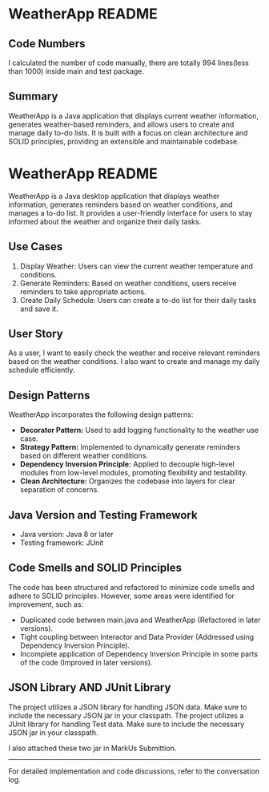 # WeatherApp README

## Code Numbers
I calculated the number of code manually, there are totally 994 lines(less than 1000) inside main and test package.


## Summary
WeatherApp is a Java application that displays current weather information,
generates weather-based reminders, and allows users to create and manage daily to-do lists.
It is built with a focus on clean architecture and SOLID principles, providing an extensible and maintainable codebase.

# WeatherApp README

WeatherApp is a Java desktop application that displays weather information, generates reminders based on
weather conditions, and manages a to-do list. It provides a user-friendly interface for users to stay informed
about the weather and organize their daily tasks.

## Use Cases

1. Display Weather: Users can view the current weather temperature and conditions.
2. Generate Reminders: Based on weather conditions, users receive reminders to take appropriate actions.
3. Create Daily Schedule: Users can create a to-do list for their daily tasks and save it.

## User Story

As a user, I want to easily check the weather and receive relevant reminders based on the weather conditions.
I also want to create and manage my daily schedule efficiently.

## Design Patterns

WeatherApp incorporates the following design patterns:

- **Decorator Pattern:** Used to add logging functionality to the weather use case.
- **Strategy Pattern:** Implemented to dynamically generate reminders based on different weather conditions.
- **Dependency Inversion Principle:** Applied to decouple high-level modules from low-level modules,
promoting flexibility and testability.
- **Clean Architecture:** Organizes the codebase into layers for clear separation of concerns.

## Java Version and Testing Framework

- Java version: Java 8 or later
- Testing framework: JUnit

## Code Smells and SOLID Principles

The code has been structured and refactored to minimize code smells and adhere to SOLID principles.
However, some areas were identified for improvement, such as:
- Duplicated code between main.java and WeatherApp (Refactored in later versions).
- Tight coupling between Interactor and Data Provider (Addressed using Dependency Inversion Principle).
- Incomplete application of Dependency Inversion Principle in some parts of the code (Improved in later versions).

## JSON Library AND JUnit Library

The project utilizes a JSON library for handling JSON data. Make sure to include the necessary
JSON jar in your classpath.
The project utilizes a JUnit library for handling Test data. Make sure to include the necessary
JSON jar in your classpath.

I also attached these two jar in MarkUs Submittion.

---
For detailed implementation and code discussions, refer to the conversation log.

